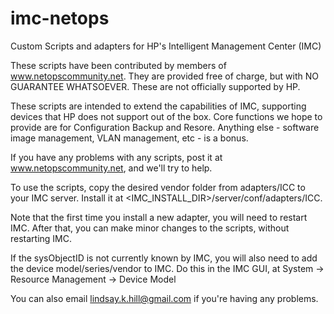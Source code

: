 imc-netops
==========

Custom Scripts and adapters for HP's Intelligent Management Center (IMC)

These scripts have been contributed by members of www.netopscommunity.net. They are provided free of charge, but with NO GUARANTEE WHATSOEVER. These are not officially supported by HP. 

These scripts are intended to extend the capabilities of IMC, supporting devices that HP does not support out of the box. Core functions we hope to provide are for Configuration Backup and Resore. Anything else - software image management, VLAN management, etc - is a bonus.

If you have any problems with any scripts, post it at www.netopscommunity.net, and we'll try to help.

To use the scripts, copy the desired vendor folder from adapters/ICC to your IMC server. Install it at <IMC_INSTALL_DIR>/server/conf/adapters/ICC.

Note that the first time you install a new adapter, you will need to restart IMC. After that, you can make minor changes to the scripts, without restarting IMC.

If the sysObjectID is not currently known by IMC, you will also need to add the device model/series/vendor to IMC. Do this in the IMC GUI, at System -> Resource Management -> Device Model

You can also email lindsay.k.hill@gmail.com if you're having any problems.
